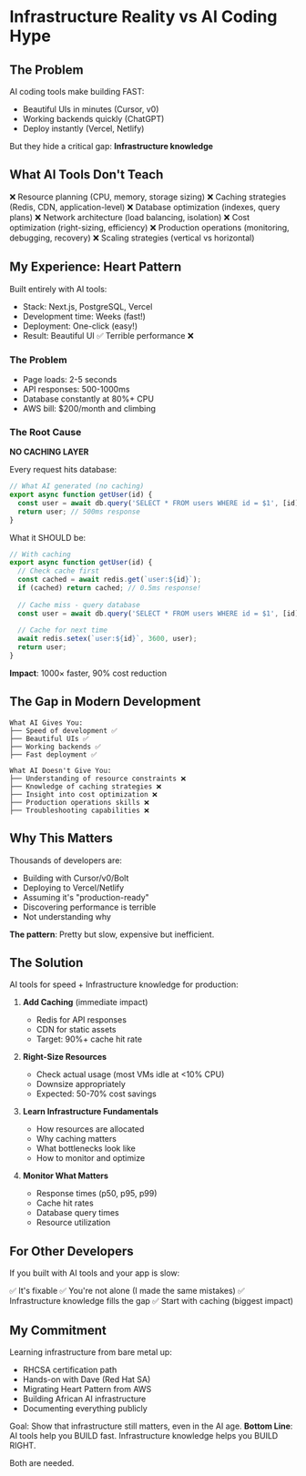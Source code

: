 # Infrastructure Reality vs AI Coding Hype

## The Problem

AI coding tools make building FAST:
- Beautiful UIs in minutes (Cursor, v0)
- Working backends quickly (ChatGPT)
- Deploy instantly (Vercel, Netlify)

But they hide a critical gap: **Infrastructure knowledge**

## What AI Tools Don't Teach

❌ Resource planning (CPU, memory, storage sizing)
❌ Caching strategies (Redis, CDN, application-level)
❌ Database optimization (indexes, query plans)
❌ Network architecture (load balancing, isolation)
❌ Cost optimization (right-sizing, efficiency)
❌ Production operations (monitoring, debugging, recovery)
❌ Scaling strategies (vertical vs horizontal)

## My Experience: Heart Pattern

Built entirely with AI tools:
- Stack: Next.js, PostgreSQL, Vercel
- Development time: Weeks (fast!)
- Deployment: One-click (easy!)
- Result: Beautiful UI ✅ Terrible performance ❌

### The Problem
- Page loads: 2-5 seconds
- API responses: 500-1000ms
- Database constantly at 80%+ CPU
- AWS bill: $200/month and climbing

### The Root Cause
**NO CACHING LAYER**

Every request hits database:
```javascript
// What AI generated (no caching)
export async function getUser(id) {
  const user = await db.query('SELECT * FROM users WHERE id = $1', [id]);
  return user; // 500ms response
}
```

What it SHOULD be:
```javascript
// With caching
export async function getUser(id) {
  // Check cache first
  const cached = await redis.get(`user:${id}`);
  if (cached) return cached; // 0.5ms response!
  
  // Cache miss - query database
  const user = await db.query('SELECT * FROM users WHERE id = $1', [id]);
  
  // Cache for next time
  await redis.setex(`user:${id}`, 3600, user);
  return user;
}
```

**Impact**: 1000× faster, 90% cost reduction

## The Gap in Modern Development
```
What AI Gives You:
├── Speed of development ✅
├── Beautiful UIs ✅
├── Working backends ✅
├── Fast deployment ✅

What AI Doesn't Give You:
├── Understanding of resource constraints ❌
├── Knowledge of caching strategies ❌
├── Insight into cost optimization ❌
├── Production operations skills ❌
├── Troubleshooting capabilities ❌
```

## Why This Matters

Thousands of developers are:
- Building with Cursor/v0/Bolt
- Deploying to Vercel/Netlify
- Assuming it's "production-ready"
- Discovering performance is terrible
- Not understanding why

**The pattern**: Pretty but slow, expensive but inefficient.

## The Solution

AI tools for speed + Infrastructure knowledge for production:

1. **Add Caching** (immediate impact)
   - Redis for API responses
   - CDN for static assets
   - Target: 90%+ cache hit rate

2. **Right-Size Resources**
   - Check actual usage (most VMs idle at <10% CPU)
   - Downsize appropriately
   - Expected: 50-70% cost savings

3. **Learn Infrastructure Fundamentals**
   - How resources are allocated
   - Why caching matters
   - What bottlenecks look like
   - How to monitor and optimize

4. **Monitor What Matters**
   - Response times (p50, p95, p99)
   - Cache hit rates
   - Database query times
   - Resource utilization

## For Other Developers

If you built with AI tools and your app is slow:

✅ It's fixable
✅ You're not alone (I made the same mistakes)
✅ Infrastructure knowledge fills the gap
✅ Start with caching (biggest impact)

## My Commitment

Learning infrastructure from bare metal up:
- RHCSA certification path
- Hands-on with Dave (Red Hat SA)
- Migrating Heart Pattern from AWS
- Building African AI infrastructure
- Documenting everything publicly

Goal: Show that infrastructure still matters, even in the AI age.
**Bottom Line**: AI tools help you BUILD fast. Infrastructure knowledge helps you BUILD RIGHT.

Both are needed.
